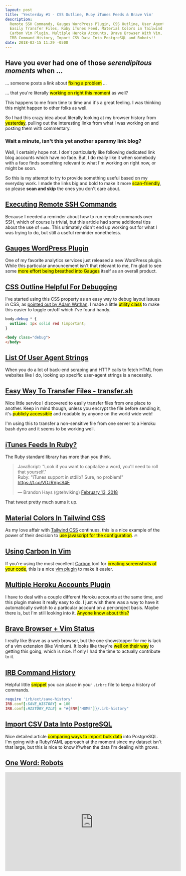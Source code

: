 ```yaml
---
layout: post
title: 'Yesterday #1 - CSS Outline, Ruby iTunes Feeds & Brave Vim'
description:
  Remote SSH Commands, Gauges WordPress Plugin, CSS Outline, User Agent Strings,
  Easily Transfer Files, Ruby iTunes Feed, Material Colors in Tailwind CSS,
  Carbon Vim Plugin, Multiple Heroku Accounts, Brave Browser With Vim,
  IRB Command History, Import CSV Data Into PostgreSQL and Robots!!
date: 2018-02-15 11:29 -0500
---
```


## Have you ever had one of those _serendipitous moments_ when ...

... someone posts a link about <mark>fixing a problem</mark> ...

... that you're literally <mark>working on right this moment</mark> as well?

This happens to me from time to time and it's a great feeling.  I was thinking
this might happen to other folks as well.

<!--more-->

So I had this crazy idea about literally looking at my browser history from
<mark>yesterday</mark>, pulling out the interesting
links from what I was working on and posting them with commentary.

### Wait a minute, isn't this yet another spammy link blog?

Well, I certainly hope not.  I don't particularly like following dedicated link
blog accounts which have no face.  But, I do really like it when somebody with a
face finds something relevant to what I'm working on right now, or might be soon.

So this is my attempt to try to provide something useful based on my everyday
work.  I made the links <span class="text-2xl font-medium">big and bold</span> to make it more
<mark>scan-friendly</mark>, so please **scan and
skip** the ones you don't care about.

## [Executing Remote SSH Commands][ssh-commands]
Because I needed a reminder about how to run remote commands over SSH, which of
course is trivial, but this article had some additional tips about the use of
`sudo`.  This ultimately didn't end up working out for what I was trying to do,
but still a useful reminder nonetheless.

## [Gauges WordPress Plugin][gauges]
One of my favorite analytics services just released a new WordPress plugin.
While this particular announcement isn't that relevant to me, I'm glad to see
some <mark>more effort being breathed into Gauges</mark> itself as an overall product.

## [CSS Outline Helpful For Debugging][outline]
I've started using this CSS property as an easy way to debug layout issues in
CSS, as [pointed out by Adam Wathan](https://twitter.com/joeybeninghove/status/963844950180945921).
I made a little <mark>utility class</mark> to make this easier to toggle on/off which I've
found handy.

```css
body.debug * {
  outline: 1px solid red !important;
}
```

```html
<body class="debug">
</body>
```

## [List Of User Agent Strings][user-agents]
When you do a lot of back-end scraping and HTTP calls to fetch HTML from
websites like I do, looking up specific user-agent strings is a necessity.

## [Easy Way To Transfer Files - transfer.sh][transfer]
Nice little service I discovered to easily transfer files from one place to
another.  Keep in mind though, unless you encrypt the file before sending it,
it's <mark>publicly accessible</mark> and readable by anyone on the world wide web!

I'm using this to transfer a non-sensitive file from one server to a Heroku bash
dyno and it seems to be working well.

## [iTunes Feeds In Ruby?][itunes]

The Ruby standard library has more than you think.

<blockquote class="twitter-tweet" data-lang="en"><p lang="en"
dir="ltr">JavaScript: &quot;Look if you want to capitalize a word, you&#39;ll
need to roll that yourself.&quot;<br>Ruby: &quot;iTunes support in stdlib? Sure,
no problem!&quot; <a
href="https://t.co/VDzRVpsS4E">https://t.co/VDzRVpsS4E</a></p>&mdash; Brandon
Hays (@tehviking) <a
href="https://twitter.com/tehviking/status/963550871618490368?ref_src=twsrc%5Etfw">February
13, 2018</a></blockquote>
<script async src="https://platform.twitter.com/widgets.js"
charset="utf-8"></script>

That tweet pretty much sums it up.

## [Material Colors In Tailwind CSS][tailwind]
As my love affair with [Tailwind CSS](https://tailwindcss.com) continues, this
is a nice example of the power of their decision to <mark>use javascript for the
configuration</mark>.  :fire:

## [Using Carbon In Vim][carbon]
If you're using the most excellent [Carbon](https://carbon.now.sh) tool for
<mark>creating screenshots of your code</mark>, this is a nice [vim plugin][carbon] to make
it easier.

## [Multiple Heroku Accounts Plugin][heroku-accounts]
I have to deal with a couple different Heroku accounts at the same time, and
this plugin makes it really easy to do.  I just wish there was a way to have it
automatically switch to a particular account on a per-project basis.  Maybe
there is, but I'm still looking into it.  <mark>Anyone know about this?</mark>

## [Brave Browser + Vim Status][brave]
I really like Brave as a web browser, but the one showstopper for me is lack of
a vim extension (like Vimium).  It looks like they're <mark>well on their way</mark> to
getting this going, which is nice.  If only I had the time to actually
contribute to it.

## [IRB Command History][irb]
Helpful little <mark>snippet</mark> you can place in your `.irbrc` file to keep a history of
commands.

```ruby
require 'irb/ext/save-history'
IRB.conf[:SAVE_HISTORY] = 100
IRB.conf[:HISTORY_FILE] = "#{ENV['HOME']}/.irb-history"
```

## [Import CSV Data Into PostgreSQL][postgresql]
Nice detailed article <mark>comparing ways to import bulk data</mark> into PostgreSQL.  I'm
going with a Ruby/YAML approach at the moment since my dataset isn't that large,
but this is nice to know if/when the data I'm dealing with grows.

## [One Word: Robots][robots]
<p class="responsive-video">
<iframe width="560" height="315" src="https://www.youtube.com/embed/fUyU3lKzoio" frameborder="0" allow="autoplay; encrypted-media" allowfullscreen></iframe>
</p>

[ssh-commands]: https://www.cyberciti.biz/faq/unix-linux-execute-command-using-ssh/
[gauges]: https://wordpress.org/plugins/gauges-analytics/
[outline]: https://developer.mozilla.org/en-US/docs/Web/CSS/outline
[user-agents]: http://www.useragentstring.com/pages/useragentstring.php?name=Chrome
[transfer]: https://transfer.sh/
[itunes]: https://github.com/ruby/ruby/blob/01a656c3fb1dd5fe8d3401880a2219221b252313/lib/rss/itunes.rb
[tailwind]: https://gist.github.com/davidpiesse/74f5eaa23eb405e61b58cfe535d9907c
[carbon]: https://github.com/kristijanhusak/vim-carbon-now-sh
[heroku-accounts]: https://github.com/heroku/heroku-accounts
[brave]: https://github.com/brave/browser-laptop/issues/9531
[robots]: https://www.youtube.com/watch?v=fUyU3lKzoio
[irb]: https://coderwall.com/p/l8azzq/add-history-to-the-ruby-irb-console
[postgresql]: https://infinum.co/the-capsized-eight/superfast-csv-imports-using-postgresqls-copy

